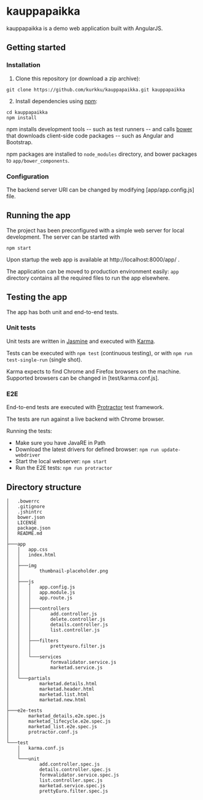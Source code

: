 # kauppapaikka


kauppapaikka is a demo web application built with AngularJS.

## Getting started

### Installation
1. Clone this repository (or download a zip archive):
````
git clone https://github.com/kurkku/kauppapaikka.git kauppapaikka
````

2. Install dependencies using [npm](https://www.npmjs.com/):
````
cd kauppapaikka
npm install
````

npm installs development tools -- such as test runners -- and calls [bower](http://bower.io/) that downloads client-side code packages -- such as Angular and Bootstrap.

npm packages are installed to ````node_modules```` directory, and bower packages to ````app/bower_components````.

### Configuration
The backend server URI can be changed by modifying [app/app.config.js] file.

## Running the app
The project has been preconfigured with a simple web server for local development. The server can be started with
````
npm start
````

Upon startup the web app is available at http://localhost:8000/app/ .

The application can be moved to production environment easily: ````app```` directory contains all the required files to run the app elsewhere.

## Testing the app
The app has both unit and end-to-end tests.

### Unit tests
Unit tests are written in [Jasmine](http://jasmine.github.io/) and executed with [Karma](http://karma-runner.github.io/).

Tests can be executed with ````npm test```` (continuous testing), or with ````npm run test-single-run```` (single shot).

Karma expects to find Chrome and Firefox browsers on the machine. Supported browsers can be changed in [test/karma.conf.js].

### E2E
End-to-end tests are executed with [Protractor](https://angular.github.io/protractor) test framework.

The tests are run against a live backend with Chrome browser.

Running the tests:
- Make sure you have JavaRE in Path
- Download the latest drivers for defined browser: ````npm run update-webdriver````
- Start the local webserver: ````npm start````
- Run the E2E tests: ````npm run protractor````

## Directory structure
````
│   .bowerrc
│   .gitignore
│   .jshintrc
│   bower.json
│   LICENSE
│   package.json
│   README.md
│
├───app
│   │   app.css
│   │   index.html
│   │
│   ├───img
│   │       thumbnail-placeholder.png
│   │
│   ├───js
│   │   │   app.config.js
│   │   │   app.module.js
│   │   │   app.route.js
│   │   │
│   │   ├───controllers
│   │   │       add.controller.js
│   │   │       delete.controller.js
│   │   │       details.controller.js
│   │   │       list.controller.js
│   │   │
│   │   ├───filters
│   │   │       prettyeuro.filter.js
│   │   │
│   │   └───services
│   │           formvalidator.service.js
│   │           marketad.service.js
│   │
│   └───partials
│           marketad.details.html
│           marketad.header.html
│           marketad.list.html
│           marketad.new.html
│
├───e2e-tests
│       marketad_details.e2e.spec.js
│       marketad_lifecycle.e2e.spec.js
│       marketad_list.e2e.spec.js
│       protractor.conf.js
│
└───test
    │   karma.conf.js
    │
    └───unit
            add.controller.spec.js
            details.controller.spec.js
            formvalidator.service.spec.js
            list.controller.spec.js
            marketad.service.spec.js
            prettyEuro.filter.spec.js
````

